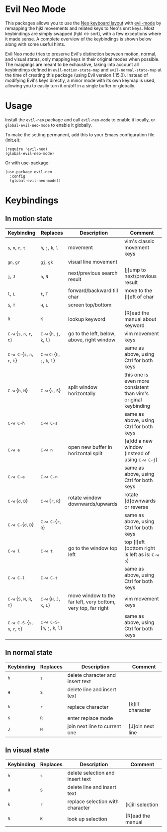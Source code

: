 # Evil Neo Mode

This packages allows you to use the [Neo keyboard layout](https://www.neo-layout.org) with
[evil-mode](https://github.com/emacs-evil/evil) by remapping the hjkl movements and related keys to
Neo's snrt keys. Most keybindings are simply swapped (hjkl <-> snrt), with a few exceptions where it
made sense. A complete overview of the keybindings is shown below along with some useful hints.

Evil Neo mode tries to preserve Evil's distinction between motion, normal, and visual states, only
mapping keys in their original modes when possible. The mappings are meant to be exhaustive, taking
into account all keybindings defined in `evil-motion-state-map` and `evil-normal-state-map` at the
time of creating this package (using Evil version 1.15.0). Instead of modifying Evil's keys directly,
a minor mode with its own keymap is used, allowing you to easily turn it on/off in a single buffer
or globally.

# Usage

Install the `evil-neo` package and call `evil-neo-mode` to enable it locally, or
`global-evil-neo-mode` to enable it globally.

To make the setting permanent, add this to your Emacs configuration file (init.el):
```elisp
(require 'evil-neo)
(global-evil-neo-mode)
```

Or with use-package:
```elisp
(use-package evil-neo
  :config
  (global-evil-neo-mode))
```

# Keybindings

## In motion state

| Keybinding                                             | Replaces                                               | Description                         | Comment                                       |
| ------------------------------------------------------ | ------------------------------------------------------ | ----------------------------------- | --------------------------------------------- |
| <kbd>s</kbd>, <kbd>n</kbd>, <kbd>r</kbd>, <kbd>t</kbd> | <kbd>h</kbd>, <kbd>j</kbd>, <kbd>k</kbd>, <kbd>l</kbd> | movement                            | vim's classic movement keys                   |
| <kbd>gn</kbd>, <kbd>gr</kbd>                           | <kbd>gj</kbd>, <kbd>gk</kbd>                           | visual line movement                |                                               |
| <kbd>j</kbd>, <kbd>J</kbd>                             | <kbd>n</kbd>, <kbd>N</kbd>                             | next/previous search result         | [j]ump to next/previous result                |
| <kbd>l</kbd>, <kbd>L</kbd>                             | <kbd>t</kbd>, <kbd>T</kbd>                             | forward/backward till char          | move to the [l]eft of char                    |
| <kbd>S</kbd>, <kbd>T</kbd>                             | <kbd>H</kbd>, <kbd>L</kbd>                             | screen top/bottom                   |                                               |
| <kbd>R</kbd>                                           | <kbd>K</kbd>                                           | lookup keyword                      | [R]ead the manual about keyword               |
| <kbd>C-w</kbd> {<kbd>s</kbd>, <kbd>n</kbd>, <kbd>r</kbd>, <kbd>t</kbd>} | <kbd>C-w</kbd> {<kbd>h</kbd>, <kbd>j</kbd>, <kbd>k</kbd>, <kbd>l</kbd>} | go to the left, below, above, right window | vim movement keys |
| <kbd>C-w C-</kbd>{<kbd>s</kbd>, <kbd>n</kbd>, <kbd>r</kbd>, <kbd>t</kbd>} | <kbd>C-w</kbd> <kbd>C-</kbd>{<kbd>h</kbd>, <kbd>j</kbd>, <kbd>k</kbd>, <kbd>l</kbd>} | | same as above, using Ctrl for both keys |
| <kbd>C-w</kbd> {<kbd>h</kbd>, <kbd>H</kbd>}            | <kbd>C-w</kbd> {<kbd>s</kbd>, <kbd>S</kbd>}            | split window horizontally           | this one is even more consistent than vim's original keybinding |
| <kbd>C-w C-h</kbd>                                     | <kbd>C-w C-s</kbd>                                     |                                     | same as above, using Ctrl for both keys       |
| <kbd>C-w a</kbd>                                       | <kbd>C-w n</kbd>                                       | open new buffer in horizontal split | [a]dd a new window (instead of using <kbd>C-w C-j</kbd>) |
| <kbd>C-w C-a</kbd>                                     | <kbd>C-w C-n</kbd>                                     |                                     | same as above, using Ctrl for both keys       |
| <kbd>C-w</kbd> {<kbd>d</kbd>, <kbd>D</kbd>}            | <kbd>C-w</kbd> {<kbd>r</kbd>, <kbd>R</kbd>}            | rotate window downwards/upwards     | rotate [d]ownwards or reverse                 |
| <kbd>C-w C-</kbd>{<kbd>d</kbd>, <kbd>D</kbd>}          | <kbd>C-w C-</kbd>{<kbd>r</kbd>, <kbd>R</kbd>}          |                                     | same as above, using Ctrl for both keys       |
| <kbd>C-w l</kbd>                                       | <kbd>C-w t</kbd>                                       | go to the window top left           | top [l]eft (bottom right is left as is: <kbd>C-w b</kbd>) |
| <kbd>C-w C-l</kbd>                                     | <kbd>C-w C-t</kbd>                                     |                                     | same as above, using Ctrl for both keys       |
| <kbd>C-w</kbd> {<kbd>S</kbd>, <kbd>N</kbd>, <kbd>R</kbd>, <kbd>T</kbd>} | <kbd>C-w</kbd> {<kbd>H</kbd>, <kbd>J</kbd>, <kbd>K</kbd>, <kbd>L</kbd>} | move window to the far left, very bottom, very top, far right | vim movement keys |
| <kbd>C-w C-S-</kbd>{<kbd>s</kbd>, <kbd>n</kbd>, <kbd>r</kbd>, <kbd>t</kbd>} | <kbd>C-w C-S-</kbd>{<kbd>h</kbd>, <kbd>j</kbd>, <kbd>k</kbd>, <kbd>l</kbd>} | | same as above, using Ctrl for both keys |

## In normal state

| Keybinding   | Replaces     | Description                      | Comment          |
| ------------ | ------------ | -------------------------------- | ---------------- |
| <kbd>h</kbd> | <kbd>s</kbd> | delete character and insert text |                  |
| <kbd>H</kbd> | <kbd>S</kbd> | delete line and insert text      |                  |
| <kbd>k</kbd> | <kbd>r</kbd> | replace character                | [k]ill character |
| <kbd>K</kbd> | <kbd>R</kbd> | enter replace mode               |                  |
| <kbd>J</kbd> | <kbd>N</kbd> | join next line to current one    | [J]oin next line |

## In visual state

| Keybinding   | Replaces     | Description                      | Comment           |
| ------------ | ------------ | -------------------------------- | ----------------- |
| <kbd>h</kbd> | <kbd>s</kbd> | delete selection and insert text |                   |
| <kbd>H</kbd> | <kbd>S</kbd> | delete line and insert text      |                   |
| <kbd>k</kbd> | <kbd>r</kbd> | replace selection with character | [k]ill selection  |
| <kbd>R</kbd> | <kbd>K</kbd> | look up selection                | [R]ead the manual |
